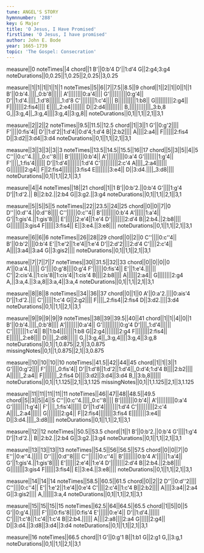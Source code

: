 ```yaml
---
tune: ANGEL'S STORY
hymnnumber: '288'
key: G Major
title: 'O Jesus, I Have Promised'
firstline: 'O Jesus, I have promised'
author: John E. Bode
year: 1665-1739
topic: 'The Gospel: Consecration'
---
```

measure||0
noteTimes||4
chord||1
B'||0:b'4
D'||1:d'4
G||2:g4;3:g4
noteDurations||0,0.25||1,0.25||2,0.25||3,0.25

measure||1||1||1||1||1||1
noteTimes||5||6||7||7.5||8.5||9
chord||1||2||1||0||1||1
B'||0:b'4.||||_0:b'8||||||
A'||||||||0:a'4||||
G'||||||||||0:g'4||
D'||1:d'4.||||_1:d'8||||||_1:d'8
C'||||||||1:c'4||||
B||||||||||1:b8||
G||||||||||2:g4||
F||||||||2:fis4||||
E||||_2:e4||||||||
D||2:d4||||||||||
B,||||||||||||_3:b,8
G,||3:g,4||_3:g,4||||3:g,4||3:g,8||
noteDurations||0,1||1,1||2,1||3,1

measure||2||2||2
noteTimes||9.5||11.5||12.5
chord||1||3||1
G'||0:g'2||||
F'||||0:fis'4||
D'||1:d'2||1:d'4||0:d'4;1:d'4
B||2:b2||||
A||||2:a4||
F||||||2:fis4
D||3:d2||3:d4||3:d4
noteDurations||0,1||1,1||2,1||3,1

measure||3||3||3||3||3
noteTimes||13.5||14.5||15.5||16||17
chord||5||3||5||4||5
C''||0:c''4.||||_0:c''8||||
B'||||||||0:b'4||
A'||||||||||0:a'4
G'||||||||1:g'4||
F'||||_1:fis'4||||||
D'||1:d'4||||||||1:d'4
C'||||||||||2:c'4
A||||_2:a4||||||
G||||||||2:g4||
F||2:fis4||||||||3:fis4
E||||||||3:e4||
D||3:d4.||||_3:d8||||
noteDurations||0,1||1,1||2,1||3,1

measure||4||4
noteTimes||18||21
chord||1||1
B'||0:b'2.||0:b'4
G'||||1:g'4
D'||1:d'2.||
B||2:b2.||2:b4
G||3:g2.||3:g4
noteDurations||0,1||1,1||2,1||3,1

measure||5||5||5||5
noteTimes||22||23.5||24||25
chord||0||0||7||0
D''||0:d''4.||0:d''8||||
C''||||||0:c''4||
B'||||||||0:b'4
A'||||||1:a'4||
G'||1:gis'4.||1:gis'8||||
E'||||||2:e'4||1:e'4
D'||||||||2:d'4
B||2:b4.||2:b8||||
G||||||||3:gis4
F||||||3:fis4||
E||3:e4.||3:e8||||
noteDurations||0,1||1,1||2,1||3,1

measure||6||6||6
noteTimes||26||28||29
chord||0||2||0
C''||||0:c''4||
B'||0:b'2||||0:b'4
E'||1:e'2||1:e'4||1:e'4
D'||2:d'2||||2:d'4
C'||||2:c'4||
A||||3:a4||3:a4
G||3:gis2||||
noteDurations||0,1||1,1||2,1||3,1

measure||7||7||7||7
noteTimes||30||31.5||32||33
chord||0||0||0||0
A'||0:a'4.||||||
G'||||0:g'8||||0:g'4
F'||||||0:fis'4||
E'||1:e'4.||||||
C'||2:cis'4.||1:cis'8||1:cis'4||1:cis'4
B||||2:b8||||
A||||||2:a4||
G||||||||2:g4
A,||3:a,4.||3:a,8||3:a,4||3:a,4
noteDurations||0,1||1,1||2,1||3,1

measure||8||8||8
noteTimes||34||36||37
chord||0||1||0
A'||0:a'2.||||0:ais'4
D'||1:d'2.||||
C'||||||1:c'4
G||2:g2||||
F||||_2:fis4||2:fis4
D||3:d2.||||3:d4
noteDurations||0,1||1,1||2,1||3,1

measure||9||9||9||9||9
noteTimes||38||39||39.5||40||41
chord||1||1||4||0||1
B'||0:b'4.||||_0:b'8||||
A'||||||||0:a'4||
G'||||||||||0:g'4
D'||||_1:d'4||||||
C'||||||||1:c'4||
B||1:b4||||||||1:b8
G||2:g4||||||||2:g4
F||||||||2:fis4||
E||||||_2:e8||||
D||||_2:d8||||||
G,||3:g,4||_3:g,4||||3:g,4||3:g,8
noteDurations||0,1||1,0.875||2,1||3,0.875
missingNotes||0,1||1,0.875||2,1||3,0.875

measure||10||10||10||10
noteTimes||41.5||42||44||45
chord||1||1||3||1
G'||||0:g'2||||
F'||||||_0:fis'4||
D'||1:d'8||1:d'2||1:d'4||_0:d'4;1:d'4
B||||2:b2||||
A||||||_2:a4||
F||||||||_2:fis4
D||||3:d2||3:d4||3:d4
B,||3:b,8||||||
noteDurations||0,1||1,1.125||2,1||3,1.125
missingNotes||0,1||1,1.125||2,1||3,1.125

measure||11||11||11||11||11
noteTimes||46||47||48||48.5||49.5
chord||5||3||5||4||5
C''||0:c''4.||||_0:c''8||||
B'||||||||0:b'4||
A'||||||||||0:a'4
G'||||||||1:g'4||
F'||||_1:fis'4||||||
D'||1:d'4||||||||1:d'4
C'||||||||||2:c'4
A||||_2:a4||||||
G||||||||2:g4||
F||2:fis4||||||||3:fis4
E||||||||3:e4||
D||3:d4.||||_3:d8||||
noteDurations||0,1||1,1||2,1||3,1

measure||12||12
noteTimes||50.5||53.5
chord||1||1
B'||0:b'2.||0:b'4
G'||||1:g'4
D'||1:d'2.||
B||2:b2.||2:b4
G||3:g2.||3:g4
noteDurations||0,1||1,1||2,1||3,1

measure||13||13||13||13
noteTimes||54.5||56||56.5||57.5
chord||0||0||7||0
E''||0:e''4.||||||
D''||||0:d''8||||
C''||||||0:c''4||
B'||||||||0:b'4
A'||||||1:a'4||
G'||1:gis'4.||1:gis'8||||
E'||||||2:e'4||1:e'4
D'||||||||2:d'4
B||2:b4.||2:b8||||
G||||||||3:gis4
F||||||3:fis4||
E||3:e4.||3:e8||||
noteDurations||0,1||1,1||2,1||3,1

measure||14||14||14
noteTimes||58.5||60.5||61.5
chord||0||2||2
D''||0:d''2||||
C''||||0:c''4||
E'||1:e'2||1:e'4||0:e'4
C'||||2:c'4||1:c'4
B||2:b2||||
A||||3:a4||2:a4
G||3:gis2||||
A,||||||3:a,4
noteDurations||0,1||1,1||2,1||3,1

measure||15||15||15||15
noteTimes||62.5||64||64.5||65.5
chord||1||5||0||5
G'||0:g'4.||||||
F'||||0:fis'8||||0:fis'4
E'||||||0:e'4||
D'||1:d'4.||||||
C'||||1:c'8||1:c'4||1:c'4
B||2:b4.||||||
A||||2:a8||||2:a4
G||||||2:g4||
D||3:d4.||3:d8||3:d4||3:d4
noteDurations||0,1||1,1||2,1||3,1

measure||16
noteTimes||66.5
chord||1
G'||0:g'1
B||1:b1
G||2:g1
G,||3:g,1
noteDurations||0,1||1,1||2,1||3,1

